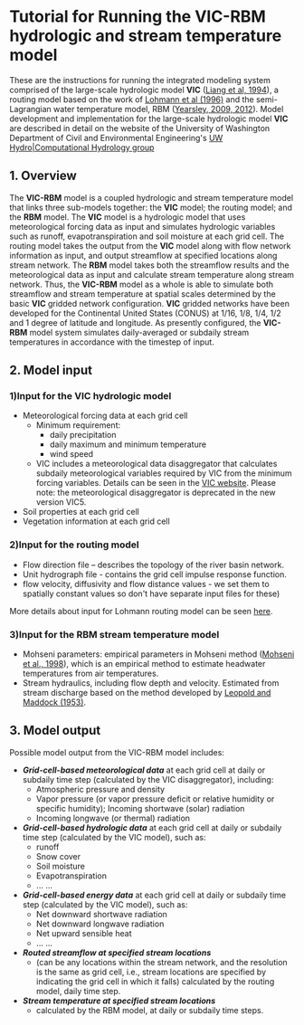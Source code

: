 # Tutorial for Running the VIC-RBM hydrologic and stream temperature model
These are the instructions for running the integrated modeling system comprised of the large-scale hydrologic model **VIC** ([Liang et al, 1994](../Documentation/References.md)), a routing model based on the work of [Lohmann et al (1996)](../Documentation/References.md) and the semi-Lagrangian water temperature model, RBM ([Yearsley, 2009, 2012](../Documentation/References.md)). Model development and implementation for the large-scale hydrologic model **VIC** are described in detail on the website of the University of Washington Department of Civil and Environmental Engineering's [UW Hydro|Computational Hydrology group](https://uw-hydro.github.io/code/)
## 1. Overview
The **VIC-RBM** model is a coupled hydrologic and stream temperature model that links three sub-models together: the **VIC** model; the routing model; and the **RBM** model. The **VIC** model is a hydrologic model that uses meteorological forcing data as input and simulates hydrologic variables such as runoff, evapotranspiration and soil moisture at each grid cell. The routing model takes the output from the **VIC** model along with flow network information as input, and output streamflow at specified locations along stream network. The **RBM** model takes both the streamflow results and the meteorological data as input and calculate stream temperature along stream network. Thus, the **VIC-RBM** model as a whole is able to simulate both streamflow and stream temperature at spatial scales determined by the basic **VIC** gridded network configuration. **VIC** gridded networks have been developed for the Continental United States (CONUS) at 1/16, 1/8, 1/4, 1/2 and 1 degree of latitude and longitude. As presently configured, the **VIC-RBM** model system simulates daily-averaged or subdaily stream temperatures in accordance with the timestep of input.
## 2. Model input
### 1)Input for the VIC hydrologic model
*  Meteorological forcing data at each grid cell
    *  Minimum requirement:
        - daily precipitation
        - daily maximum and minimum temperature
        - wind speed
    *  VIC includes a meteorological data disaggregator that calculates subdaily meteorological variables required by VIC from the minimum forcing variables. Details can be seen in the [VIC website](http://vic.readthedocs.io/en/vic.4.2.d/Documentation/ForcingData/). Please note: the meteorological disaggregator is deprecated in the new version VIC5.
* Soil properties at each grid cell
* Vegetation information at each grid cell
### 2)Input for the routing model
*  Flow direction file – describes the topology of the river basin network.
*  Unit hydrograph file - contains the grid cell impulse response function. <br />
*  flow velocity, diffusivity and flow distance values - we set them to spatially constant values so don't have separate input files for these) <br />

More details about input for Lohmann routing model can be seen [here](http://www.hydro.washington.edu/Lettenmaier/Models/VIC/Documentation/Routing/RoutingInput.shtml).
### 3)Input for the RBM stream temperature model
*  Mohseni parameters: empirical parameters in Mohseni method ([Mohseni et al., 1998](../Documentation/References.md)), which is an empirical method to estimate headwater temperatures from air temperatures.
*  Stream hydraulics, including flow depth and velocity. Estimated from stream discharge based on the method developed by [Leopold and Maddock (1953)](../Documentation/References.md).
## 3. Model output
Possible model output from the VIC-RBM model includes:

*  ***Grid-cell-based meteorological data*** at each grid cell at daily or subdaily time step (calculated by the VIC disaggregator), including:
     * Atmospheric pressure and density
     * Vapor pressure (or vapor pressure deficit or relative humidity or specific humidity); Incoming shortwave (solar) radiation
     * Incoming longwave (or thermal) radiation
*  ***Grid-cell-based hydrologic data*** at each grid cell at daily or subdaily time step (calculated by the
VIC model), such as:
     * runoff
     * Snow cover
     * Soil moisture
     * Evapotranspiration
     * ... ...
*  ***Grid-cell-based energy data*** at each grid cell at daily or subdaily time step (calculated by the VIC model), such as:
     * Net downward shortwave radiation
     * Net downward longwave radiation
     * Net upward sensible heat
     * ... ...
*  ***Routed streamflow at specified stream locations***
     * (can be any locations within the stream network, and the resolution is the same as grid cell, i.e., stream locations are specified by indicating the grid cell in which it falls) calculated by the routing model, daily time step.
*  ***Stream temperature at specified stream locations***
     * calculated by the RBM model, at daily or subdaily time steps.

